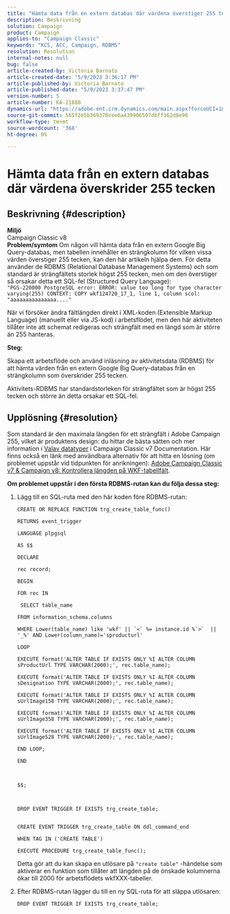 ```yaml
---
title: "Hämta data från en extern databas där värdena överstiger 255 tecken"
description: Beskrivning
solution: Campaign
product: Campaign
applies-to: "Campaign Classic"
keywords: "KCS, ACC, Campaign, RDBMS"
resolution: Resolution
internal-notes: null
bug: false
article-created-by: Victoria Barnato
article-created-date: "5/9/2023 3:36:17 PM"
article-published-by: Victoria Barnato
article-published-date: "5/9/2023 3:37:47 PM"
version-number: 5
article-number: KA-21880
dynamics-url: "https://adobe-ent.crm.dynamics.com/main.aspx?forceUCI=1&pagetype=entityrecord&etn=knowledgearticle&id=c765b938-7fee-ed11-8849-6045bd0065b6"
source-git-commit: 565f2e5b369370cee6a439906507dbff362d8e90
workflow-type: tm+mt
source-wordcount: '368'
ht-degree: 0%

---
```


# Hämta data från en extern databas där värdena överskrider 255 tecken

## Beskrivning {#description}


<b>Miljö</b>
<br>Campaign Classic v8<br>
<b>Problem/symtom</b>
Om någon vill hämta data från en extern Google Big Query-databas, men tabellen innehåller en strängkolumn för vilken vissa värden överstiger 255 tecken, kan den här artikeln hjälpa dem. För detta använder de RDBMS (Relational Database Management Systems) och som standard är strängfältets storlek högst 255 tecken, men om den överstiger så orsakar detta ett SQL-fel (Structured Query Language): <br>
`"PGS-220000 PostgreSQL error: ERROR: value too long for type character varying(255) CONTEXT: COPY wkf124720_17_1, line 1, column scol: "aaaaaaaaaaaaaaa...."`



När vi försöker ändra fältlängden direkt i XML-koden (Extensible Markup Language) (manuellt eller via JS-kod) i arbetsflödet, men den här aktiviteten tillåter inte att schemat redigeras och strängfält med en längd som är större än 255 hanteras.



<b>Steg:</b>

Skapa ett arbetsflöde och använd inläsning av aktivitetsdata (RDBMS) för att hämta värden från en extern Google Big Query-databas från en strängkolumn som överskrider 255 tecken.

Aktivitets-RDBMS har standardstorleken för strängfältet som är högst 255 tecken och större än detta orsakar ett SQL-fel.


## Upplösning {#resolution}


Som standard är den maximala längden för ett strängfält i Adobe Campaign 255, vilket är produktens design: du hittar de bästa sätten och mer information i [Val](https://experienceleague.adobe.com/docs/campaign-classic/using/configuring-campaign-classic/data-model/data-model-best-practices.html?lang=en#data-types)[av data](https://experienceleague.adobe.com/docs/campaign-classic/using/configuring-campaign-classic/data-model/data-model-best-practices.html?lang=en#data-types)[typer](https://experienceleague.adobe.com/docs/campaign-classic/using/configuring-campaign-classic/data-model/data-model-best-practices.html?lang=en#data-types) i Campaign Classic v7 Documentation. Här finns också en länk med användbara alternativ för att hitta en lösning (om problemet uppstår vid tidpunkten för anrikningen): [Adobe Campaign Classic v7 &amp; Campaign v8: Kontrollera längden på WKF-tabellfält](https://experienceleaguecommunities.adobe.com/t5/adobe-campaign-classic-questions/controlling-wkf-table-field-length/td-p/355506).

<b>Om problemet uppstår i den första RDBMS-rutan kan du följa dessa steg:</b>



1. Lägg till en SQL-ruta med den här koden före RDBMS-rutan:

   ```
   CREATE OR REPLACE FUNCTION trg_create_table_func()
   
   RETURNS event_trigger
   
   LANGUAGE plpgsql
   
   AS $$
   
   DECLARE
   
   rec record;
   
   BEGIN
   
   FOR rec IN
   
    SELECT table_name
   
   FROM information_schema.columns
   
   WHERE Lower(table_name) like 'wkf' || `<` %= instance.id %`>`  || '_%' AND Lower(column_name)='sproducturl'
   
   LOOP
   
   EXECUTE format('ALTER TABLE IF EXISTS ONLY %I ALTER COLUMN sProductUrl TYPE VARCHAR(2000);', rec.table_name);
   
   EXECUTE format('ALTER TABLE IF EXISTS ONLY %I ALTER COLUMN sDesignation TYPE VARCHAR(2000);', rec.table_name);
   
   EXECUTE format('ALTER TABLE IF EXISTS ONLY %I ALTER COLUMN sUrlImage158 TYPE VARCHAR(2000);', rec.table_name);
   
   EXECUTE format('ALTER TABLE IF EXISTS ONLY %I ALTER COLUMN sUrlImage358 TYPE VARCHAR(2000);', rec.table_name);
   
   EXECUTE format('ALTER TABLE IF EXISTS ONLY %I ALTER COLUMN sUrlImage528 TYPE VARCHAR(2000);', rec.table_name);
   
   END LOOP;
   
   END
   
   
   
   $$;
   
   
   
   DROP EVENT TRIGGER IF EXISTS trg_create_table;
   
   
   CREATE EVENT TRIGGER trg_create_table ON ddl_command_end
   
   WHEN TAG IN ('CREATE TABLE')
   
   EXECUTE PROCEDURE trg_create_table_func();
   ```






   Detta gör att du kan skapa en utlösare på `"create table"` -händelse som aktiverar en funktion som tillåter att längden på de önskade kolumnerna ökar till 2000 för arbetsflödets wkfXXX-tabeller.
2. Efter RDBMS-rutan lägger du till en ny SQL-ruta för att släppa utlösaren:

   `DROP EVENT TRIGGER IF EXISTS trg_create_table;`

